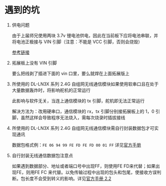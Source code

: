 # 遇到的坑

1. 供电问题

   由于上届师兄使用两块 3.7v 锂电池供电，因此在当前板下应将电池串联，并将电池正极接与 VIN 引脚（注意：不能是 VCC 引脚，否则会烧毁）

   [参考链接](http://www.taichi-maker.com/homepage/arduino-projects-index/arduino-power-supply/)

2. 拓展板上没有 VIN 引脚

    要么把线剥了插进下面的 vin 口里，要么就焊在上面拓展版上

3. 所使用的 DL-LN3X 系列 2.4G 自组网无线通信模块如果使用软串口且在处于大量数据轰炸时，将影响舵机的正常运行

   此影响与软件无关，当连上通信模块的 tx 引脚，舵机即无法正常运行

   解决方法为：改用硬串口，通信模块的 rx，tx 引脚分别接拓展板上的 1，0 引脚，虽然这样会导致程序无法烧入，需每次烧录时插拔接线

4. 所使用的 DL-LN3X 系列 2.4G 自组网无线通信模块需自行封装数据包才可实现通讯

   数据包格式例：`FE 06 94 99 FE FD FE FD 00 01 FF` 详见[官方手册](./无线通信模块/DL-LN3X说明书2.0.pdf)

5. 自行封装无线通信数据包注意点

   如果遇到数据部分、地址或者端口号中出现FF，则使用FE FD来代替；如果出现FE，则用FE FC 来代替。以免传输过程中出现的包头和包尾，使接收方误判断。包长度不会受到转义的影响。详见[官方手册 2.2](./无线通信模块/DL-LN3X说明书2.0.pdf/2.2)